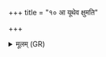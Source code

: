 +++
title = "१० आ यूथेव क्षुमति"

+++
<details><summary>मूलम् (GR)</summary>

आ यूथेव क्षुमति पश्वो अख्यद्  
देवानां यज् जनिमान्त्य् उग्रः ।  
मार्तानां चिद् उर्वशीर् अकृप्रन्  
वृधे चिद् अर्य उपरस्यायोः ॥ +++(Bhatt. nṛdhe cid)+++
</details>